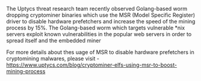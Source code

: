 The Uptycs threat research team recently observed Golang-based worm dropping cryptominer binaries which use the MSR (Model Specific Register) driver to disable hardware prefetchers and increase the speed of the mining process by 15%. The Golang-based worm which targets vulnerable *nix servers exploit known vulnerabilities in the popular web servers in order to spread itself and the embedded miner

For more details about thes uage of MSR to disable hardware prefetchers in cryptomining malwares, please visit - https://www.uptycs.com/blog/cryptominer-elfs-using-msr-to-boost-mining-process
